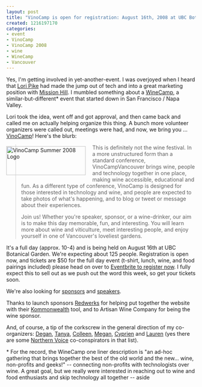 ```yaml
--- 
layout: post
title: "VinoCamp is open for registration: August 16th, 2008 at UBC Botanical Gardens"
created: 1216197170
categories: 
- event
- VinoCamp
- VinoCamp 2008
- wine
- WineCamp
- Vancouver
---
```

<p>Yes, I'm getting involved in yet-another-event. I was overjoyed when I heard that <a href="http://noboundaries.typepad.com/">Lori Pike</a> had made the jump out of tech and into a great marketing position with <a href="http://www.missionhillwinery.com/">Mission Hill</a>. I mumbled something about a <a href="http://winecamp.pbwiki.com/">WineCamp</a>, a similar-but-different* event that started down in San Francisco / Napa Valley.</p>

<p>Lori took the idea, went off and got approval, and then came back and called me on actually helping organize this thing. A bunch more volunteer organizers were called out, meetings were had, and now, we bring you ... <a href="http://vinocamp.com" title="VinoCamp is a Vancouver wine unconference">VinoCamp</a>! Here's the blurb:</p>

<a href="http://vinocamp.com" title="VinoCamp is a Vancouver wine unconference"><img src="http://farm4.static.flickr.com/3078/2673789326_2003221d16_o.jpg" width="211" height="77" alt="VinoCamp Summer 2008 Logo" align="left" style="padding: 5 15 10 0;"/></a>

<blockquote>
<p>This is definitely not the wine festival. In a more unstructured form than a standard conference, VinoCampVancouver brings wine, people and technology together in one place, making wine accessible, educational and fun.  As a different type of conference, VinoCamp is designed for those interested in technology and wine, and people are expected to take photos of what's happening, and to blog or tweet or message about their experiences.</p>

<p>Join us! Whether you're speaker, sponsor, or a wine-drinker, our aim is to make this day memorable, fun, and interesting. You will learn more about wine and viticulture, meet interesting people, and enjoy yourself in one of Vancouver's loveliest gardens.</p>
</blockquote>

<p>It's a full day (approx. 10-4) and is being held on August 16th at UBC Botanical Garden.  We're expecting about 125 people. Registration is open now, and tickets are $50 for the full day event (t-shirt, lunch, wine, and food pairings included) please head on over to <a href="http://www.eventbrite.com/event/137449114/bmann">Eventbrite to register now</a>. I fully expect this to sell out as we push out the word this week, so get your tickets soon.</p>

<p>We're also looking for <a href="http://vinocamp.com/vinocamp-sponsors">sponsors</a> and <a href="http://vinocamp.com/vinocamp-speakers">speakers</a>. </p>

<p>Thanks to launch sponsors <a href="http://redwerks.com">Redwerks</a> for helping put together the website with their <a href="http://kommonwealth.com">Kommonwealth</a> tool, and to Artisan Wine Company for being the wine sponsor.</p>

<p>And, of course, a tip of the corkscrew in the general direction of my co-organizers: <a href="http://ethniceats.ca">Degan</a>, <a href="http://netchick.ca">Tanya</a>, <a href="http://typeapr.com">Colleen</a>, <a href="http://megancole.org">Megan</a>, <a href="http://radio.weblogs.com/0100115/">Cyprien</a> and <a href="http://www.laurenwood.org/">Lauren</a> (yes there are some <a href="http://www.northernvoice.ca">Northern Voice</a> co-conspirators in that list).</p>

<p>* For the record, the WineCamp one liner description is "an ad-hoc gathering that brings together the best of the old world and the new... wine, non-profits and geeks!" -- connecting non-profits with technologists over wine. A great goal, but we really were interested in reaching out to wine and food enthusiasts and skip technology all together -- aside</p>
<!--break-->
